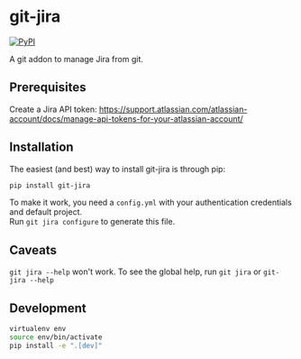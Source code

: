 # git-jira

[![PyPI](https://img.shields.io/pypi/v/git-jira.svg)](https://pypi.python.org/pypi/git-jira)

A git addon to manage Jira from git.

## Prerequisites

Create a Jira API token: https://support.atlassian.com/atlassian-account/docs/manage-api-tokens-for-your-atlassian-account/

## Installation

The easiest (and best) way to install git-jira is through pip:

```bash
pip install git-jira
```

To make it work, you need a `config.yml` with your authentication credentials and default project.  
Run `git jira configure` to generate this file.


## Caveats

`git jira --help` won't work. To see the global help, run `git jira` or `git-jira --help`

## Development

```bash
virtualenv env 
source env/bin/activate
pip install -e ".[dev]"
```
